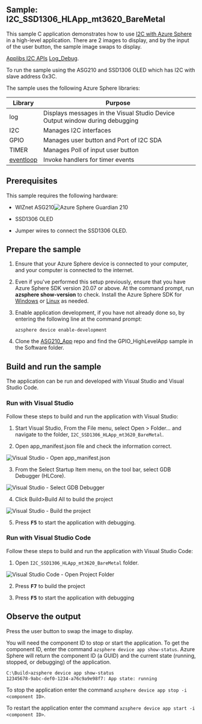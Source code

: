 ## Sample: I2C_SSD1306_HLApp_mt3620_BareMetal

This sample C application demonstrates how to use [I2C with Azure Sphere](https://docs.microsoft.com/azure-sphere/app-development/i2c) in a high-level application. There are 2 images to display, and by the input of the user button, the sample image swaps to display.

[Applibs I2C APIs](https://docs.microsoft.com/azure-sphere/reference/applibs-reference/applibs-i2c/i2c-overview)
[Log_Debug](https://docs.microsoft.com/azure-sphere/reference/applibs-reference/applibs-log/function-log-debug).

To run the sample using the ASG210 and SSD1306 OLED which has I2C with slave address 0x3C.

The sample uses the following Azure Sphere libraries:

|Library   |Purpose  |
|---------|---------|
|log     |  Displays messages in the Visual Studio Device Output window during debugging  |
|I2C    | Manages I2C interfaces |
|GPIO    | Manages user button and Port of I2C SDA |
|TIMER    | Manages Poll of input user button |
| [eventloop](https://docs.microsoft.com/azure-sphere/reference/applibs-reference/applibs-eventloop/eventloop-overview) | Invoke handlers for timer events |

## Prerequisites

 This sample requires the following hardware:

- WIZnet ASG210![Azure Sphere Guardian 210](https://doc.wiznet.io/img/AzureSphere/ASG210_board_description.png)

- SSD1306 OLED

- Jumper wires to connect the SSD1306 OLED.

## Prepare the sample

1. Ensure that your Azure Sphere device is connected to your computer, and your computer is connected to the internet.
1. Even if you've performed this setup previously, ensure that you have Azure Sphere SDK version 20.07 or above. At the command prompt, run **azsphere show-version** to check. Install the Azure Sphere SDK for [Windows](https://docs.microsoft.com/azure-sphere/install/install-sdk) or [Linux](https://docs.microsoft.com/azure-sphere/install/install-sdk-linux) as needed.
1. Enable application development, if you have not already done so, by entering the following line at the command prompt:

   `azsphere device enable-development`

1. Clone the [ASG210_App](https://github.com/WIZnet-Azure-Sphere/ASG210_App) repo and find the GPIO_HighLevelApp sample in the Software folder.

## Build and run the sample

The application can be run and developed with Visual Studio and Visual Studio Code.

### Run with Visual Studio

Follow these steps to build and run the application with Visual Studio:

1. Start Visual Studio, From the File menu, select Open > Folder… and navigate to the folder, `I2C_SSD1306_HLApp_mt3620_BareMetal`.

2. Open app_manifest.json file and check the information correct.

![Visual Studio - Open app_manifest.json](../../Docs/references/visual-studio-open-app-manifest.josn.png)

3. From the Select Startup Item menu, on the tool bar, select GDB Debugger (HLCore).

![Visual Studio - Select GDB Debugger](../../Docs/references/visual-studio-select-gdb-debugger-hl.png)

4. Click Build>Build All to build the project

![Visual Studio - Build the project](../../Docs/references/visual-studio-build-the-project.png)

5. Press <kbd>**F5**</kbd> to start the application with debugging.

### Run with Visual Studio Code

Follow these steps to build and run the application with Visual Studio Code:

1. Open `I2C_SSD1306_HLApp_mt3620_BareMetal` folder.

![Visual Studio Code - Open Project Folder](../../Docs/references/visual-studio-code-open-project-folder.png)

2. Press <kbd>**F7**</kbd> to build the project

3. Press <kbd>**F5**</kbd> to start the application with debugging

## Observe the output

 Press the user button to swap the image to display.

You will need the component ID to stop or start the application. To get the component ID, enter the command `azsphere device app show-status`. Azure Sphere will return the component ID (a GUID) and the current state (running, stopped, or debugging) of the application.

```sh
C:\Build>azsphere device app show-status
12345678-9abc-def0-1234-a76c9a9e98f7: App state: running
```

To stop the application enter the command `azsphere device app stop -i <component ID>`.

To restart the application enter the command `azsphere device app start -i <component ID>`.
